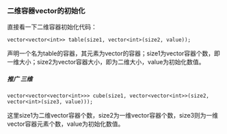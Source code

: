 ### 二维容器vector的初始化

直接看一下二维容器初始化代码：

~~~
vector<vector<int>> table(size1, vector<int>(size2, value));
~~~

声明一个名为table的容器，其元素为vector的容器；size1为vector容器个数，即一维大小；size2为vector容器大小，即为二维大小，value为初始化数值。

##### 推广 三维

~~~ 
vector<vector<vector<int>>> cube(size1, vector<vector<int>>(size2, vector<int>(size3, value)));
~~~

这里size1为二维vector容器个数，size2为一维vector容器个数，size3则为一维vector容器元素个数，value为初始化数值。